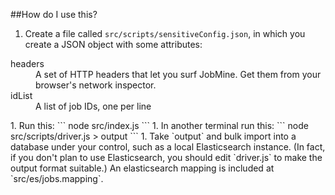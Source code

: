 ##How do I use this?

1. Create a file called `src/scripts/sensitiveConfig.json`, in which you create a JSON object with some attributes:
<dl>
<dt>headers</dt><dd>A set of HTTP headers that let you surf JobMine. Get them from your browser's network inspector.</dd>
<dt>idList</dt><dd>A list of job IDs, one per line</dd>
</dl>
1. Run this:
  ```
  node src/index.js
  ```
1. In another terminal run this:
  ```
  node src/scripts/driver.js > output
  ```
1. Take `output` and bulk import into a database under your control, such as a local Elasticsearch instance. (In fact, if you
don't plan to use Elasticsearch, you should edit `driver.js` to make the output format suitable.) An elasticsearch mapping is 
included at `src/es/jobs.mapping`.
